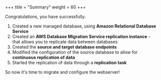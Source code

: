 +++
title = "Summary"
weight = 60
+++

Congratulations, you have successfully:

1. Created a new managed database, using **Amazon Relational Database Service**
2. Created an **AWS Database Migration Service replication instance** - that allows you to replicate data between databases
3. Created the **source and target database endpoints**
4. Modified the configuration of the source database to allow for **continuous replication of data**
5. Started the replication of data through a **replication task**

So now it's time to migrate and configure the webserver!
